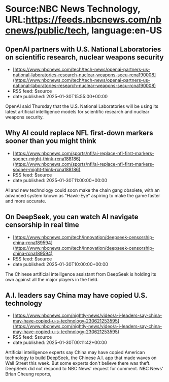 # Source:NBC News Technology, URL:https://feeds.nbcnews.com/nbcnews/public/tech, language:en-US

## OpenAI partners with U.S. National Laboratories on scientific research, nuclear weapons security
 - [https://www.nbcnews.com/tech/tech-news/openai-partners-us-national-laboratories-research-nuclear-weapons-secu-rcna190008](https://www.nbcnews.com/tech/tech-news/openai-partners-us-national-laboratories-research-nuclear-weapons-secu-rcna190008)
 - RSS feed: $source
 - date published: 2025-01-30T15:55:00+00:00

OpenAI said Thursday that the U.S. National Laboratories will be using its latest artificial intelligence models for scientific research and nuclear weapons security.

## Why AI could replace NFL first-down markers sooner than you might think
 - [https://www.nbcnews.com/sports/nfl/ai-replace-nfl-first-markers-sooner-might-think-rcna188186](https://www.nbcnews.com/sports/nfl/ai-replace-nfl-first-markers-sooner-might-think-rcna188186)
 - RSS feed: $source
 - date published: 2025-01-30T11:00:00+00:00

AI and new technology could soon make the chain gang obsolete, with an advanced system known as “Hawk-Eye” aspiring to make the game faster and more accurate.

## On DeepSeek, you can watch AI navigate censorship in real time
 - [https://www.nbcnews.com/tech/innovation/deepseek-censorship-china-rcna189594](https://www.nbcnews.com/tech/innovation/deepseek-censorship-china-rcna189594)
 - RSS feed: $source
 - date published: 2025-01-30T10:00:00+00:00

The Chinese artificial intelligence assistant from DeepSeek is holding its own against all the major players in the field.

## A.I. leaders say China may have copied U.S. technology
 - [https://www.nbcnews.com/nightly-news/video/a-i-leaders-say-china-may-have-copied-u-s-technology-230621253595](https://www.nbcnews.com/nightly-news/video/a-i-leaders-say-china-may-have-copied-u-s-technology-230621253595)
 - RSS feed: $source
 - date published: 2025-01-30T00:11:42+00:00

Artificial intelligence experts say China may have copied American technology to build DeepSeek, the Chinese A.I. app that made waves on Wall Street this week. But some experts don't believe there was theft. DeepSeek did not respond to NBC News' request for comment. NBC News' Brian Cheung reports,

